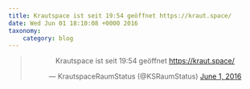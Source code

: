 ```yaml
---
title: Krautspace ist seit 19:54 geöffnet https://kraut.space/
date: Wed Jun 01 18:10:08 +0000 2016
taxonomy:
    category: blog
---
```

<blockquote class="twitter-tweet" align="center"><p lang="de" dir="ltr">Krautspace ist seit 19:54 geöffnet <a href="https://kraut.space/">https://kraut.space/</a></p>&mdash; KrautspaceRaumStatus (@KSRaumStatus) <a href="https://twitter.com/KSRaumStatus/status/738066603640786944">June 1, 2016</a></blockquote>
